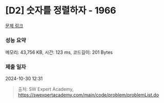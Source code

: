 # [D2] 숫자를 정렬하자 - 1966 

[문제 링크](https://swexpertacademy.com/main/code/problem/problemDetail.do?contestProbId=AV5PrmyKAWEDFAUq) 

### 성능 요약

메모리: 43,756 KB, 시간: 123 ms, 코드길이: 201 Bytes

### 제출 일자

2024-10-30 12:31



> 출처: SW Expert Academy, https://swexpertacademy.com/main/code/problem/problemList.do